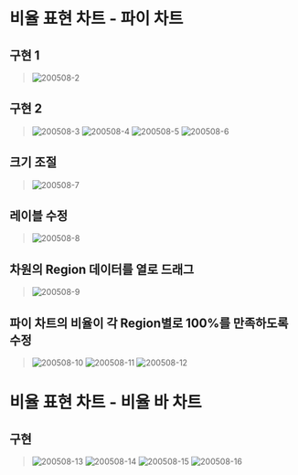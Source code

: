 # 비율 표현 차트 - 파이 차트
## 구현 1
> ![200508-2](https://user-images.githubusercontent.com/48504392/81385426-4cc9ed80-914e-11ea-9639-459d158ad273.png)
## 구현 2
> ![200508-3](https://user-images.githubusercontent.com/48504392/81385429-4d628400-914e-11ea-8c9a-872d5091fb4b.png)
> ![200508-4](https://user-images.githubusercontent.com/48504392/81385430-4dfb1a80-914e-11ea-86a6-e32a5ca3c88d.png)
> ![200508-5](https://user-images.githubusercontent.com/48504392/81385431-4e93b100-914e-11ea-8fc4-f49dd744c63f.png)
> ![200508-6](https://user-images.githubusercontent.com/48504392/81385432-4e93b100-914e-11ea-81cf-88f740be4626.png)
## 크기 조절
> ![200508-7](https://user-images.githubusercontent.com/48504392/81385435-4f2c4780-914e-11ea-84dd-b06286ee3068.png)
## 레이블 수정
> ![200508-8](https://user-images.githubusercontent.com/48504392/81385436-4f2c4780-914e-11ea-9f7b-d0d32d1370a7.png)
## 차원의 Region 데이터를 열로 드래그
> ![200508-9](https://user-images.githubusercontent.com/48504392/81385440-4fc4de00-914e-11ea-9500-a6f31182c52d.png)
## 파이 차트의 비율이 각 Region별로 100%를 만족하도록 수정
> ![200508-10](https://user-images.githubusercontent.com/48504392/81385443-4fc4de00-914e-11ea-8035-f476728b34f1.png)
> ![200508-11](https://user-images.githubusercontent.com/48504392/81385444-505d7480-914e-11ea-99b1-25e24d75362e.png)
> ![200508-12](https://user-images.githubusercontent.com/48504392/81385446-505d7480-914e-11ea-967e-3d8d228a60be.png)

# 비율 표현 차트 - 비율 바 차트
## 구현
> ![200508-13](https://user-images.githubusercontent.com/48504392/81385448-50f60b00-914e-11ea-9030-5cb33278bcb8.png)
> ![200508-14](https://user-images.githubusercontent.com/48504392/81385450-518ea180-914e-11ea-9ccb-175bb0b9e540.png)
> ![200508-15](https://user-images.githubusercontent.com/48504392/81385451-52273800-914e-11ea-88eb-a7508b8af24c.png)
> ![200508-16](https://user-images.githubusercontent.com/48504392/81385453-52273800-914e-11ea-9a33-647004b8c7eb.png)
